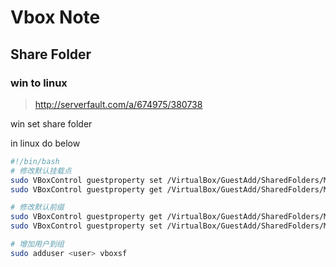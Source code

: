 Vbox Note
=========

Share Folder
------------

### win to linux

> <http://serverfault.com/a/674975/380738>

win set share folder

in linux do below

``` bash
#!/bin/bash
# 修改默认挂载点
sudo VBoxControl guestproperty set /VirtualBox/GuestAdd/SharedFolders/MountDir /home/blue/programs/
sudo VBoxControl guestproperty get /VirtualBox/GuestAdd/SharedFolders/MountDir

# 修改默认前缀
sudo VBoxControl guestproperty get /VirtualBox/GuestAdd/SharedFolders/MountPrefix
sudo VBoxControl guestproperty set /VirtualBox/GuestAdd/SharedFolders/MountPrefix ""

# 增加用户到组
sudo adduser <user> vboxsf 
```
